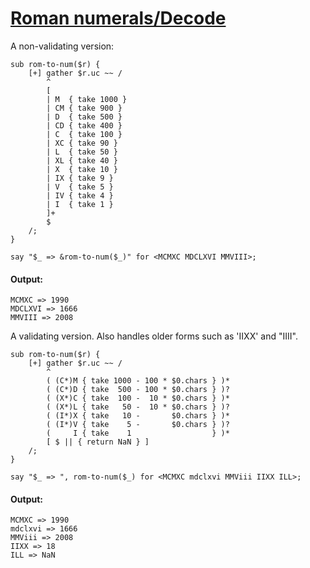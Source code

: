 [1]: http://rosettacode.org/wiki/Roman_numerals/Decode

# [Roman numerals/Decode][1]

A non-validating version:

```perl6
sub rom-to-num($r) {
    [+] gather $r.uc ~~ /
        ^
        [
        | M  { take 1000 }
        | CM { take 900 }
        | D  { take 500 }
        | CD { take 400 }
        | C  { take 100 }
        | XC { take 90 }
        | L  { take 50 }
        | XL { take 40 }
        | X  { take 10 }
        | IX { take 9 }
        | V  { take 5 }
        | IV { take 4 }
        | I  { take 1 }
        ]+
        $
    /;
}
 
say "$_ => &rom-to-num($_)" for <MCMXC MDCLXVI MMVIII>;
```

#### Output:
```
MCMXC => 1990
MDCLXVI => 1666
MMVIII => 2008
```


A validating version. Also handles older forms such as 'IIXX' and "IIII".

```perl6
sub rom-to-num($r) {
    [+] gather $r.uc ~~ /
        ^
        ( (C*)M { take 1000 - 100 * $0.chars } )*
        ( (C*)D { take  500 - 100 * $0.chars } )?
        ( (X*)C { take  100 -  10 * $0.chars } )*
        ( (X*)L { take   50 -  10 * $0.chars } )?
        ( (I*)X { take   10 -       $0.chars } )*
        ( (I*)V { take    5 -       $0.chars } )?
        (     I { take    1                  } )*
        [ $ || { return NaN } ]
    /;
}
 
say "$_ => ", rom-to-num($_) for <MCMXC mdclxvi MMViii IIXX ILL>;
```

#### Output:
```
MCMXC => 1990
mdclxvi => 1666
MMViii => 2008
IIXX => 18
ILL => NaN
```